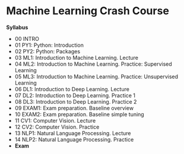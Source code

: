 # Machine Learning Crash Course

**Syllabus**  
* 00 INTRO  
* 01 PY1: Python: Introduction  
* 02 PY2: Python: Packages  
* 03 ML1: Introduction to Machine Learning. Lecture  
* 04 ML2: Introduction to Machine Learning. Practice: Supervised Learning
* 05 ML3: Introduction to Machine Learning. Practice: Unsupervised Learning
* 06 DL1: Introduction to Deep Learning. Lecture  
* 07 DL2: Introduction to Deep Learning. Practice 1
* 08 DL3: Introduction to Deep Learning. Practice 2
* 09 EXAM1: Exam preparation. Baseline overview  
* 10 EXAM2: Exam preparation. Baseline simple tuning  
* 11 CV1: Computer Vision. Lecture  
* 12 CV2: Computer Vision. Practice  
* 13 NLP1: Natural Language Processing. Lecture  
* 14 NLP2: Natural Language Processing. Practice  
* **Exam**  

